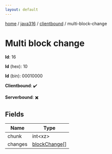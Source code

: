 ```yaml
---
layout: default
---
```


[home](/)  /  [java316](/protocol/java316)  /  [clientbound](/protocol/java316/clientbound)  /  multi-block-change

# Multi block change

**Id**: 16

**Id** (hex): 10

**Id** (bin): 00010000

**Clientbound**: ✔️

**Serverbound**: ✖️

## Fields

Name | Type
---|---
chunk | int&lt;xz&gt;
changes | [blockChange](/protocol/java316/types/block-change)[]
